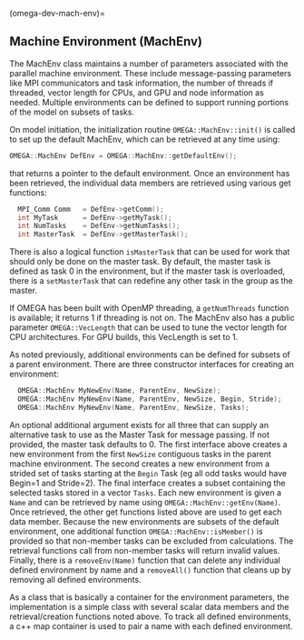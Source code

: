 (omega-dev-mach-env)=

## Machine Environment (MachEnv)

The MachEnv class maintains a number of parameters associated with
the parallel machine environment. These include message-passing parameters
like MPI communicators and task information, the number of threads
if threaded, vector length for CPUs, and GPU and node information as
needed. Multiple environments can be defined to support running portions
of the model on subsets of tasks.

On model initiation, the initialization routine `OMEGA::MachEnv::init()`
is called to set up the default MachEnv, which can be retrieved at
any time using:
```c++
OMEGA::MachEnv DefEnv = OMEGA::MachEnv::getDefaultEnv();
```
that returns a pointer to the default environment.
Once an environment has been retrieved, the individual data members
are retrieved using various get functions:
```c++
  MPI_Comm Comm   = DefEnv->getComm();
  int MyTask      = DefEnv->getMyTask();
  int NumTasks    = DefEnv->getNumTasks();
  int MasterTask  = DefEnv->getMasterTask();
```
There is also a logical function `isMasterTask` that can be used
for work that should only be done on the master task. By default,
the master task is defined as task 0 in the environment, but if
the master task is overloaded, there is a `setMasterTask` that can
redefine any other task in the group as the master.

If OMEGA has been built with OpenMP threading, a `getNumThreads`
function is available; it returns 1 if threading is not on.
The MachEnv also has a public parameter `OMEGA::VecLength` that can
be used to tune the vector length for CPU architectures. For
GPU builds, this VecLength is set to 1.

As noted previously, additional environments can be defined for
subsets of a parent environment. There are three constructor
interfaces for creating an environment:
```c++
  OMEGA::MachEnv MyNewEnv(Name, ParentEnv, NewSize);
  OMEGA::MachEnv MyNewEnv(Name, ParentEnv, NewSize, Begin, Stride);
  OMEGA::MachEnv MyNewEnv(Name, ParentEnv, NewSize, Tasks);
```
An optional additional argument exists for all three that can supply an
alternative task to use as the Master Task for message passing. If not
provided, the master task defaults to 0. The first interface above
creates a new environment from the first `NewSize` contiguous
tasks in the parent machine environment. The second creates a new
environment from a strided set of tasks starting at the `Begin` Task
(eg all odd tasks would have Begin=1 and Stride=2). The final
interface creates a subset containing the selected tasks stored in
a vector `Tasks`. Each new environment is given a `Name` and can be
retrieved by name using `OMEGA::MachEnv::getEnv(Name)`. Once retrieved,
the other get functions listed above are used to get each data member.
Because the new environments are subsets of the default environment, one
additional function `OMEGA::MachEnv::isMember()` is provided so that
non-member tasks can be excluded from calculations. The retrieval functions
call from non-member tasks will return invalid values. Finally, there is
a `removeEnv(Name)` function that can delete any individual defined
environment by name and a `removeAll()` function that cleans up by
removing all defined environments.

As a class that is basically a container for the environment parameters,
the implementation is a simple class with several scalar data members and
the retrieval/creation functions noted above. To track all defined
environments, a c++ map container is used to pair a name with each
defined environment.
